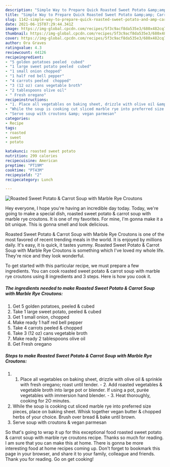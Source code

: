 ```yaml
---
description: "Simple Way to Prepare Quick Roasted Sweet Potato &amp;amp; Carrot Soup with Marble Rye Croutons"
title: "Simple Way to Prepare Quick Roasted Sweet Potato &amp;amp; Carrot Soup with Marble Rye Croutons"
slug: 1142-simple-way-to-prepare-quick-roasted-sweet-potato-and-amp-carrot-soup-with-marble-rye-croutons
date: 2021-06-15T07:29:44.341Z
image: https://img-global.cpcdn.com/recipes/5f3c9acf8da535e3/680x482cq70/roasted-sweet-potato-carrot-soup-with-marble-rye-croutons-recipe-main-photo.jpg
thumbnail: https://img-global.cpcdn.com/recipes/5f3c9acf8da535e3/680x482cq70/roasted-sweet-potato-carrot-soup-with-marble-rye-croutons-recipe-main-photo.jpg
cover: https://img-global.cpcdn.com/recipes/5f3c9acf8da535e3/680x482cq70/roasted-sweet-potato-carrot-soup-with-marble-rye-croutons-recipe-main-photo.jpg
author: Ora Graves
ratingvalue: 4.3
reviewcount: 44126
recipeingredient:
- "5 golden potatoes peeled  cubed"
- "1 large sweet potato peeled  cubed"
- "1 small onion chopped"
- "1 half red bell pepper"
- "4 carrots peeled  chopped"
- "3 (12 oz) cans vegetable broth"
- "2 tablespoons olive oil"
- " Fresh oregano"
recipeinstructions:
- "1. Place all vegetables on baking sheet, drizzle with olive oil &amp; sprinkle with fresh oregano; roast until tender. 2. Add roasted vegetables &amp; vegetable broth into large pot or blender. If using a pot, purée vegetables with immersion hand blender. 3. Heat thoroughly, cooking for 2O minutes."
- "While the soup is cooking cut sliced marble rye into preferred size pieces, place on baking sheet. Whisk together vegan butter &amp; chopped herbs of your choice. Brush over bread &amp; bake until brown."
- "Serve soup with croutons &amp; vegan parmesan"
categories:
- Recipe
tags:
- roasted
- sweet
- potato

katakunci: roasted sweet potato 
nutrition: 299 calories
recipecuisine: American
preptime: "PT19M"
cooktime: "PT43M"
recipeyield: "2"
recipecategory: Lunch

---
```



![Roasted Sweet Potato &amp; Carrot Soup with Marble Rye Croutons](https://img-global.cpcdn.com/recipes/5f3c9acf8da535e3/680x482cq70/roasted-sweet-potato-carrot-soup-with-marble-rye-croutons-recipe-main-photo.jpg)

Hey everyone, I hope you're having an incredible day today. Today, we're going to make a special dish, roasted sweet potato &amp; carrot soup with marble rye croutons. It is one of my favorites. For mine, I'm gonna make it a bit unique. This is gonna smell and look delicious.

Roasted Sweet Potato &amp; Carrot Soup with Marble Rye Croutons is one of the most favored of recent trending meals in the world. It is enjoyed by millions daily. It's easy, it is quick, it tastes yummy. Roasted Sweet Potato &amp; Carrot Soup with Marble Rye Croutons is something which I've loved my whole life. They're nice and they look wonderful.




To get started with this particular recipe, we must prepare a few ingredients. You can cook roasted sweet potato &amp; carrot soup with marble rye croutons using 8 ingredients and 3 steps. Here is how you cook it.

<!--inarticleads1-->

##### The ingredients needed to make Roasted Sweet Potato &amp; Carrot Soup with Marble Rye Croutons:

1. Get 5 golden potatoes, peeled &amp; cubed
1. Take 1 large sweet potato, peeled &amp; cubed
1. Get 1 small onion, chopped
1. Make ready 1 half red bell pepper
1. Take 4 carrots peeled &amp; chopped
1. Take 3 (12 oz) cans vegetable broth
1. Make ready 2 tablespoons olive oil
1. Get  Fresh oregano




<!--inarticleads2-->

##### Steps to make Roasted Sweet Potato &amp; Carrot Soup with Marble Rye Croutons:

1. 1. Place all vegetables on baking sheet, drizzle with olive oil &amp; sprinkle with fresh oregano; roast until tender. - 2. Add roasted vegetables &amp; vegetable broth into large pot or blender. If using a pot, purée vegetables with immersion hand blender. - 3. Heat thoroughly, cooking for 2O minutes.
1. While the soup is cooking cut sliced marble rye into preferred size pieces, place on baking sheet. Whisk together vegan butter &amp; chopped herbs of your choice. Brush over bread &amp; bake until brown.
1. Serve soup with croutons &amp; vegan parmesan




So that's going to wrap it up for this exceptional food roasted sweet potato &amp; carrot soup with marble rye croutons recipe. Thanks so much for reading. I am sure that you can make this at home. There is gonna be more interesting food at home recipes coming up. Don't forget to bookmark this page in your browser, and share it to your family, colleague and friends. Thank you for reading. Go on get cooking!
